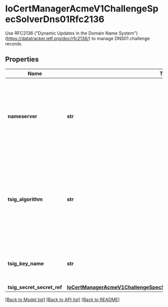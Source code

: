 # IoCertManagerAcmeV1ChallengeSpecSolverDns01Rfc2136

Use RFC2136 (\"Dynamic Updates in the Domain Name System\") (https://datatracker.ietf.org/doc/rfc2136/) to manage DNS01 challenge records.
## Properties
Name | Type | Description | Notes
------------ | ------------- | ------------- | -------------
**nameserver** | **str** | The IP address or hostname of an authoritative DNS server supporting RFC2136 in the form host:port. If the host is an IPv6 address it must be enclosed in square brackets (e.g [2001:db8::1]) ; port is optional. This field is required. | 
**tsig_algorithm** | **str** | The TSIG Algorithm configured in the DNS supporting RFC2136. Used only when &#x60;&#x60;tsigSecretSecretRef&#x60;&#x60; and &#x60;&#x60;tsigKeyName&#x60;&#x60; are defined. Supported values are (case-insensitive): &#x60;&#x60;HMACMD5&#x60;&#x60; (default), &#x60;&#x60;HMACSHA1&#x60;&#x60;, &#x60;&#x60;HMACSHA256&#x60;&#x60; or &#x60;&#x60;HMACSHA512&#x60;&#x60;. | [optional] 
**tsig_key_name** | **str** | The TSIG Key name configured in the DNS. If &#x60;&#x60;tsigSecretSecretRef&#x60;&#x60; is defined, this field is required. | [optional] 
**tsig_secret_secret_ref** | [**IoCertManagerAcmeV1ChallengeSpecSolverDns01Rfc2136TsigSecretSecretRef**](IoCertManagerAcmeV1ChallengeSpecSolverDns01Rfc2136TsigSecretSecretRef.md) |  | [optional] 

[[Back to Model list]](../README.md#documentation-for-models) [[Back to API list]](../README.md#documentation-for-api-endpoints) [[Back to README]](../README.md)


